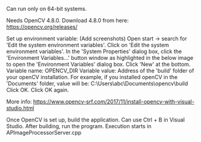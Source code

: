Can run only on 64-bit systems.

Needs OpenCV 4.8.0.
Download 4.8.0 from here: https://opencv.org/releases/

Set up environment variable: (Add screenshots)
Open start -> search for 'Edit the system environment variables'.
Click on 'Edit the system environment variables'.
In the 'System Properties' dialog box, click the 'Environment Variables...' button window as highlighted in the below image to open the 'Environment Variables' dialog box. 
Click 'New' at the bottom.
Variable name: OPENCV_DIR
Variable value: Address of the 'build' folder of your openCV installation. For example, if you installed openCV in the 'Documents' folder, value will be: C:\Users\abc\Documents\opencv\build\
Click OK.
Click OK again.

More info: https://www.opencv-srf.com/2017/11/install-opencv-with-visual-studio.html

Once OpenCV is set up, build the application. Can use Ctrl + B in Visual Studio.
After building, run the program. Execution starts in APImageProcessorServer.cpp
